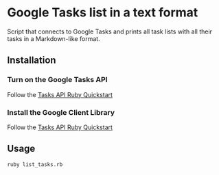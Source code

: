 # Google Tasks list in a text format

Script that connects to Google Tasks and prints all task lists with all their tasks in a Markdown-like format.

## Installation

### Turn on the Google Tasks API

Follow the [Tasks API Ruby Quickstart](https://developers.google.com/google-apps/tasks/quickstart/ruby)

### Install the Google Client Library

Follow the [Tasks API Ruby Quickstart](https://developers.google.com/google-apps/tasks/quickstart/ruby)

## Usage

```
ruby list_tasks.rb
```
